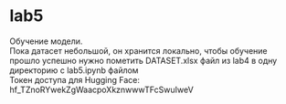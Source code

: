 # lab5
Обучение модели.<br/>
Пока датасет небольшой, он хранится локально, чтобы обучение прошло успешно нужно пометить DATASET.xlsx файл из lab4 в одну директорию с lab5.ipynb файлом<br/> 
Токен доступа для Hugging Face: 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<br/>
